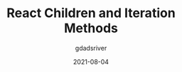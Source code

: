 ---
author: gdadsriver
date: 2021-08-04
publisher: smashingmag
tags:
  - react
target_url: https://www.smashingmagazine.com/2021/08/react-children-iteration-methods/
title: React Children and Iteration Methods
---